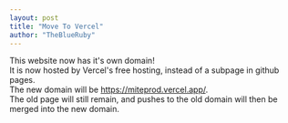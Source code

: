 ```yaml
---
layout: post
title: "Move To Vercel"
author: "TheBlueRuby"
---
```


This website now has it's own domain!  
It is now hosted by Vercel's free hosting, instead of a subpage in github pages.  
The new domain will be <https://miteprod.vercel.app/>.  
The old page will still remain, and pushes to the old domain will then be merged into the new domain.  
